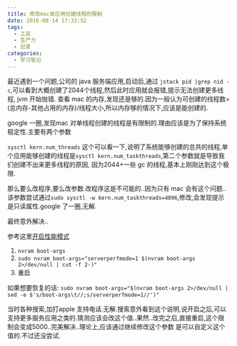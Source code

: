 ```yaml
---
title: 修改mac单应用创建线程的限制
date: 2016-08-14 17:33:52
tags:
  - 工具
  - 生产力
  - 记录
categories:
  - 学习笔记
---
```


最近遇到一个问题,公司的 java 服务端应用,启动后,通过 `jstack pid |grep nid -c`,可以看到大概创建了2044个线程,然后此时应用就会报错,提示无法创建更多线程, jvm 开始抛错.
查看 mac 的内存,发现还是够的.因为一般认为可创建的线程数=(总内存-其他占用的内存)/线程大小,所以内存够的情况下,应该是能创建的.


google 一圈,发现mac 对单线程创建的线程是有限制的.理由应该是为了保持系统稳定性.主要有两个参数

`sysctl kern.num_threads` 这个可以看一下,说明了系统能够创建的总共的线程,单个应用能够创建的线程是`sysctl kern.num_taskthreads`,第二个参数就是导致我们创建不出来更多线程的原因,
因为2044+一些 gc 的线程,基本上刚刚达到这个极限.

那么要么改程序,要么改参数.改程序这是不可能的..因为只有 mac 会有这个问题..该参数尝试通过`sudo sysctl -w kern.num_taskthreads=4096`,修改,会发现提示是只读属性.google 了一圈,无解.

最终意外解决..


参考这里[开启性能模式](https://support.apple.com/en-us/HT202528) 


1. `nvram boot-args`
2. `sudo nvram boot-args="serverperfmode=1 $(nvram boot-args 2>/dev/null | cut -f 2-)"`
3. 重启

如果想要恢复的话: `sudo nvram boot-args="$(nvram boot-args 2>/dev/null | sed -e $'s/boot-args\t//;s/serverperfmode=1//')"`

当时各种搜索,加打apple 支持电话.无解.搜索意外看到这个说明,说开启之后,可以支持更多服务应用之类的.猜测应该会改这个值..果然..改完之后,直接重启,这个限制会变成5000..完美解决..理论上,应该通过继续修改这个参数
是可以自定义这个值的.不过还没尝试. 